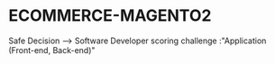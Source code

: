 # ECOMMERCE-MAGENTO2
Safe Decision --> Software Developer scoring challenge :"Application (Front-end, Back-end)"

